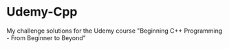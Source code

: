 # Udemy-Cpp
My challenge solutions for the Udemy course "Beginning C++ Programming - From Beginner to Beyond"
